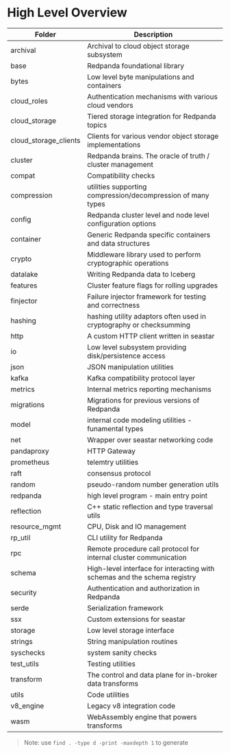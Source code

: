 # High Level Overview

| Folder               | Description |
---------------------- | ----------- |
archival               | Archival to cloud object storage subsystem |
base                   | Redpanda foundational library |
bytes                  | Low level byte manipulations and containers |
cloud_roles            | Authentication mechanisms with various cloud vendors |
cloud_storage          | Tiered storage integration for Redpanda topics |
cloud_storage_clients  | Clients for various vendor object storage implementations |
cluster                | Redpanda brains. The oracle of truth / cluster management |
compat                 | Compatibility checks |
compression            | utilities supporting compression/decompression of many types |
config                 | Redpanda cluster level and node level configuration options |
container              | Generic Redpanda specific containers and data structures |
crypto                 | Middleware library used to perform cryptographic operations |
datalake               | Writing Redpanda data to Iceberg |
features               | Cluster feature flags for rolling upgrades |
finjector              | Failure injector framework for testing and correctness |
hashing                | hashing utility adaptors often used in cryptography or checksumming |
http                   | A custom HTTP client written in seastar |
io                     | Low level subsystem providing disk/persistence access |
json                   | JSON manipulation utilities |
kafka                  | Kafka compatibility protocol layer |
metrics                | Internal metrics reporting mechanisms |
migrations             | Migrations  for previous versions of Redpanda |
model                  | internal code modeling utilities - funamental types |
net                    | Wrapper over seastar networking code |
pandaproxy             | HTTP Gateway |
prometheus             | telemtry utilities |
raft                   | consensus protocol |
random                 | pseudo-random number generation utils |
redpanda               | high level program - main entry point |
reflection             | C++ static reflection and type traversal utils |
resource_mgmt          | CPU, Disk and IO management |
rp_util                | CLI utility for Redpanda |
rpc                    | Remote procedure call protocol for internal cluster communication |
schema                 | High-level interface for interacting with schemas and the schema registry |
security               | Authentication and authorization in Redpanda |
serde                  | Serialization framework |
ssx                    | Custom extensions for seastar |
storage                | Low level storage interface |
strings                | String manipulation routines |
syschecks              | system sanity checks |
test_utils             | Testing utilities |
transform              | The control and data plane for in-broker data transforms |
utils                  | Code utilities |
v8_engine              | Legacy v8 integration code |
wasm                   | WebAssembly engine that powers transforms |

> Note: use `find . -type d -print -maxdepth 1` to generate
